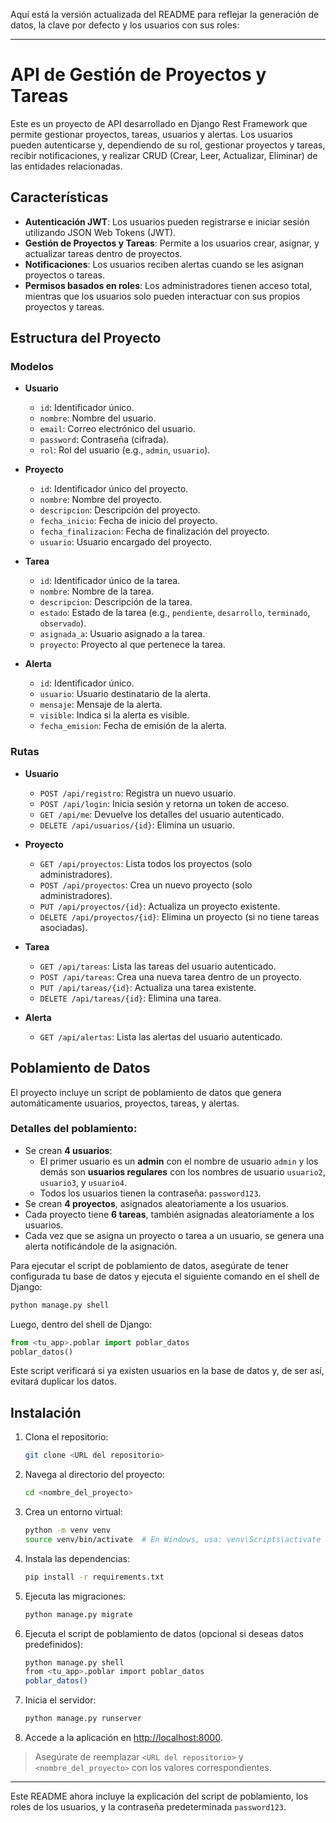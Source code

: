 Aquí está la versión actualizada del README para reflejar la generación de datos, la clave por defecto y los usuarios con sus roles:

---

# API de Gestión de Proyectos y Tareas

Este es un proyecto de API desarrollado en Django Rest Framework que permite gestionar proyectos, tareas, usuarios y alertas. Los usuarios pueden autenticarse y, dependiendo de su rol, gestionar proyectos y tareas, recibir notificaciones, y realizar CRUD (Crear, Leer, Actualizar, Eliminar) de las entidades relacionadas.

## Características

- **Autenticación JWT**: Los usuarios pueden registrarse e iniciar sesión utilizando JSON Web Tokens (JWT).
- **Gestión de Proyectos y Tareas**: Permite a los usuarios crear, asignar, y actualizar tareas dentro de proyectos.
- **Notificaciones**: Los usuarios reciben alertas cuando se les asignan proyectos o tareas.
- **Permisos basados en roles**: Los administradores tienen acceso total, mientras que los usuarios solo pueden interactuar con sus propios proyectos y tareas.

## Estructura del Proyecto

### Modelos

- **Usuario**
  - `id`: Identificador único.
  - `nombre`: Nombre del usuario.
  - `email`: Correo electrónico del usuario.
  - `password`: Contraseña (cifrada).
  - `rol`: Rol del usuario (e.g., `admin`, `usuario`).

- **Proyecto**
  - `id`: Identificador único del proyecto.
  - `nombre`: Nombre del proyecto.
  - `descripcion`: Descripción del proyecto.
  - `fecha_inicio`: Fecha de inicio del proyecto.
  - `fecha_finalizacion`: Fecha de finalización del proyecto.
  - `usuario`: Usuario encargado del proyecto.

- **Tarea**
  - `id`: Identificador único de la tarea.
  - `nombre`: Nombre de la tarea.
  - `descripcion`: Descripción de la tarea.
  - `estado`: Estado de la tarea (e.g., `pendiente`, `desarrollo`, `terminado`, `observado`).
  - `asignada_a`: Usuario asignado a la tarea.
  - `proyecto`: Proyecto al que pertenece la tarea.

- **Alerta**
  - `id`: Identificador único.
  - `usuario`: Usuario destinatario de la alerta.
  - `mensaje`: Mensaje de la alerta.
  - `visible`: Indica si la alerta es visible.
  - `fecha_emision`: Fecha de emisión de la alerta.

### Rutas

- **Usuario**
  - `POST /api/registro`: Registra un nuevo usuario.
  - `POST /api/login`: Inicia sesión y retorna un token de acceso.
  - `GET /api/me`: Devuelve los detalles del usuario autenticado.
  - `DELETE /api/usuarios/{id}`: Elimina un usuario.

- **Proyecto**
  - `GET /api/proyectos`: Lista todos los proyectos (solo administradores).
  - `POST /api/proyectos`: Crea un nuevo proyecto (solo administradores).
  - `PUT /api/proyectos/{id}`: Actualiza un proyecto existente.
  - `DELETE /api/proyectos/{id}`: Elimina un proyecto (si no tiene tareas asociadas).

- **Tarea**
  - `GET /api/tareas`: Lista las tareas del usuario autenticado.
  - `POST /api/tareas`: Crea una nueva tarea dentro de un proyecto.
  - `PUT /api/tareas/{id}`: Actualiza una tarea existente.
  - `DELETE /api/tareas/{id}`: Elimina una tarea.

- **Alerta**
  - `GET /api/alertas`: Lista las alertas del usuario autenticado.

## Poblamiento de Datos

El proyecto incluye un script de poblamiento de datos que genera automáticamente usuarios, proyectos, tareas, y alertas.

### Detalles del poblamiento:
- Se crean **4 usuarios**: 
  - El primer usuario es un **admin** con el nombre de usuario `admin` y los demás son **usuarios regulares** con los nombres de usuario `usuario2`, `usuario3`, y `usuario4`.
  - Todos los usuarios tienen la contraseña: `password123`.
- Se crean **4 proyectos**, asignados aleatoriamente a los usuarios.
- Cada proyecto tiene **6 tareas**, también asignadas aleatoriamente a los usuarios.
- Cada vez que se asigna un proyecto o tarea a un usuario, se genera una alerta notificándole de la asignación.

Para ejecutar el script de poblamiento de datos, asegúrate de tener configurada tu base de datos y ejecuta el siguiente comando en el shell de Django:

```bash
python manage.py shell
```

Luego, dentro del shell de Django:

```python
from <tu_app>.poblar import poblar_datos
poblar_datos()
```

Este script verificará si ya existen usuarios en la base de datos y, de ser así, evitará duplicar los datos.

## Instalación

1. Clona el repositorio:
   ```bash
   git clone <URL del repositorio>
   ```

2. Navega al directorio del proyecto:
   ```bash
   cd <nombre_del_proyecto>
   ```

3. Crea un entorno virtual:
   ```bash
   python -m venv venv
   source venv/bin/activate  # En Windows, usa: venv\Scripts\activate
   ```

4. Instala las dependencias:
   ```bash
   pip install -r requirements.txt
   ```

5. Ejecuta las migraciones:
   ```bash
   python manage.py migrate
   ```

6. Ejecuta el script de poblamiento de datos (opcional si deseas datos predefinidos):
   ```bash
   python manage.py shell
   from <tu_app>.poblar import poblar_datos
   poblar_datos()
   ```

7. Inicia el servidor:
   ```bash
   python manage.py runserver
   ```

8. Accede a la aplicación en [http://localhost:8000](http://localhost:8000).

> Asegúrate de reemplazar `<URL del repositorio>` y `<nombre_del_proyecto>` con los valores correspondientes.

---

Este README ahora incluye la explicación del script de poblamiento, los roles de los usuarios, y la contraseña predeterminada `password123`.